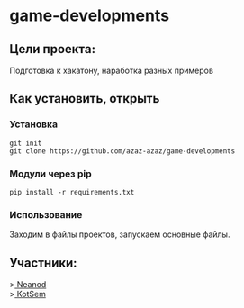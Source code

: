 # game-developments
<h2>Цели проекта:</h2>
Подготовка к хакатону, наработка разных примеров
<h2>Как установить, открыть</h2>
<h3>Установка</h3>
<code>git init</code><br>
<code>git clone https://github.com/azaz-azaz/game-developments </code>
<h3>Модули через pip</h3>
<code>pip install -r requirements.txt</code>
<h3>Использование</h3>
Заходим в файлы проектов, запускаем основные файлы.
<h2>Участники:</h2>
><a href = "https://github.com/azaz-azaz"> Neanod </a><br>
><a href = "https://github.com/KotSem"> KotSem </a>
